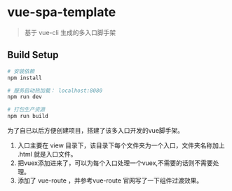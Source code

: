 # vue-spa-template

> 基于 vue-cli 生成的多入口脚手架

## Build Setup

``` bash
# 安装依赖
npm install

# 服务启动热加载： localhost:8080
npm run dev

# 打包生产资源
npm run build
```

为了自已以后方便创建项目，搭建了该多入口开发的vue脚手架。

 1. 入口主要在 view 目录下，该目录下每个文件夹为一个入口，文件夹名称加上 .html 就是入口文件。
 2. 把vuex添加进来了，可以为每个入口处理一个vuex,不需要的话则不需要处理。
 3. 添加了 vue-route ，并参考vue-route 官网写了一下组件过渡效果。
